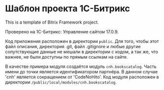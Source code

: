 Шаблон проекта 1С-Битрикс
=========================

This is a template of Bitrix Framework project.

Проверено на 1С-Битрикс: Управление сайтом 17.0.9.

Код приложения расположен в директории `public`. Для того, чтобы этот файл
описания, директория .git, файл .gitignore и любые другие сопутствующие данные
не мешали в директории с кодом, а так же, что важнее, не были доступны по прямым
ссылкам на сайте.

В качестве примера модуля создаётся модуль `cnh.bookscatalog`. Часть имени
до точки является идентификатором партнёра. В данном случае 'cnh' является
сокращением от 'CodeNoHito'.
Код модуля расположен в директории `/public/local/modules/cnh.bookscatalog`.
